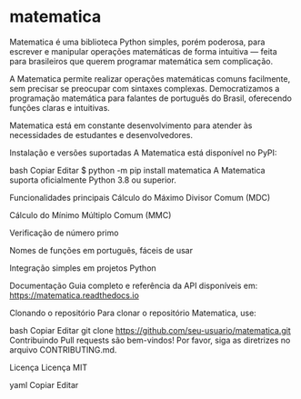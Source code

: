 # matematica

Matematica é uma biblioteca Python simples, porém poderosa, para escrever e manipular operações matemáticas de forma intuitiva — feita para brasileiros que querem programar matemática sem complicação.


A Matematica permite realizar operações matemáticas comuns facilmente, sem precisar se preocupar com sintaxes complexas. Democratizamos a programação matemática para falantes de português do Brasil, oferecendo funções claras e intuitivas.

Matematica está em constante desenvolvimento para atender às necessidades de estudantes e desenvolvedores.

Instalação e versões suportadas
A Matematica está disponível no PyPI:

bash
Copiar
Editar
$ python -m pip install matematica
A Matematica suporta oficialmente Python 3.8 ou superior.

Funcionalidades principais
Cálculo do Máximo Divisor Comum (MDC)

Cálculo do Mínimo Múltiplo Comum (MMC)

Verificação de número primo

Nomes de funções em português, fáceis de usar

Integração simples em projetos Python

Documentação
Guia completo e referência da API disponíveis em: https://matematica.readthedocs.io

Clonando o repositório
Para clonar o repositório Matematica, use:

bash
Copiar
Editar
git clone https://github.com/seu-usuario/matematica.git
Contribuindo
Pull requests são bem-vindos! Por favor, siga as diretrizes no arquivo CONTRIBUTING.md.

Licença
Licença MIT

yaml
Copiar
Editar
